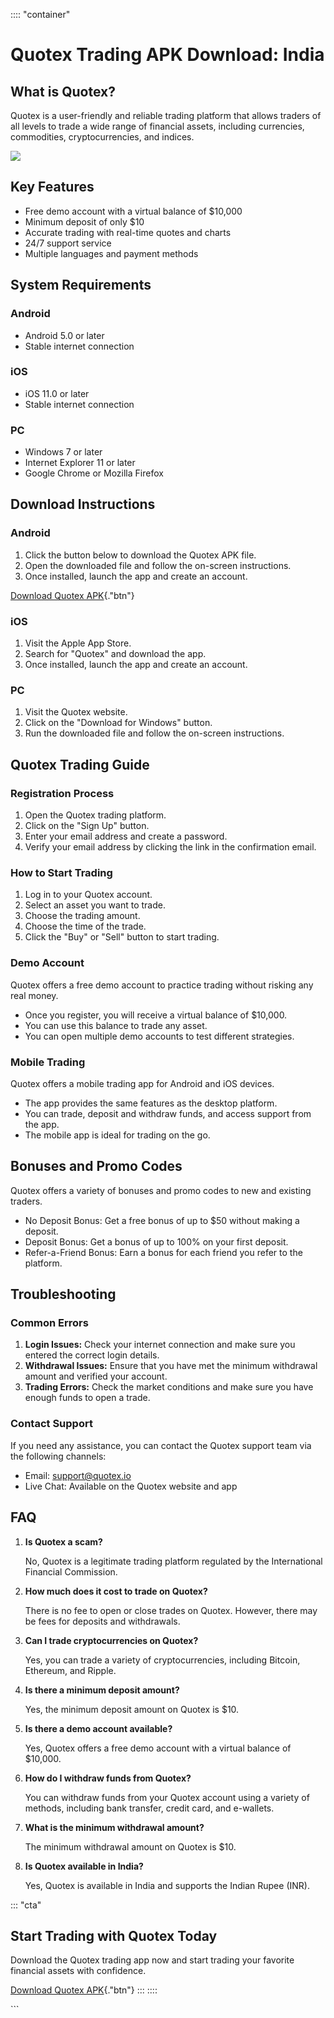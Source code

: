 :::: \"container\"
# Quotex Trading APK Download: India

## What is Quotex?

Quotex is a user-friendly and reliable trading platform that allows
traders of all levels to trade a wide range of financial assets,
including currencies, commodities, cryptocurrencies, and indices.

[![](https://static.quotex.io/files/10_en/300_250.jpg)](https://traff.sbs/brokerqxlid)

## Key Features

-   Free demo account with a virtual balance of \$10,000
-   Minimum deposit of only \$10
-   Accurate trading with real-time quotes and charts
-   24/7 support service
-   Multiple languages and payment methods

## System Requirements

### Android

-   Android 5.0 or later
-   Stable internet connection

### iOS

-   iOS 11.0 or later
-   Stable internet connection

### PC

-   Windows 7 or later
-   Internet Explorer 11 or later
-   Google Chrome or Mozilla Firefox

## Download Instructions

### Android

1.  Click the button below to download the Quotex APK file.
2.  Open the downloaded file and follow the on-screen instructions.
3.  Once installed, launch the app and create an account.

[Download Quotex
APK](\%22https://traff.sbs/quotexonelink\%22){."btn"}

### iOS

1.  Visit the Apple App Store.
2.  Search for "Quotex" and download the app.
3.  Once installed, launch the app and create an account.

### PC

1.  Visit the Quotex website.
2.  Click on the "Download for Windows" button.
3.  Run the downloaded file and follow the on-screen instructions.

## Quotex Trading Guide

### Registration Process

1.  Open the Quotex trading platform.
2.  Click on the "Sign Up" button.
3.  Enter your email address and create a password.
4.  Verify your email address by clicking the link in the confirmation
    email.

### How to Start Trading

1.  Log in to your Quotex account.
2.  Select an asset you want to trade.
3.  Choose the trading amount.
4.  Choose the time of the trade.
5.  Click the "Buy" or "Sell" button to start trading.

### Demo Account

Quotex offers a free demo account to practice trading without risking
any real money.

-   Once you register, you will receive a virtual balance of \$10,000.
-   You can use this balance to trade any asset.
-   You can open multiple demo accounts to test different strategies.

### Mobile Trading

Quotex offers a mobile trading app for Android and iOS devices.

-   The app provides the same features as the desktop platform.
-   You can trade, deposit and withdraw funds, and access support from
    the app.
-   The mobile app is ideal for trading on the go.

## Bonuses and Promo Codes

Quotex offers a variety of bonuses and promo codes to new and existing
traders.

-   No Deposit Bonus: Get a free bonus of up to \$50 without making a
    deposit.
-   Deposit Bonus: Get a bonus of up to 100% on your first deposit.
-   Refer-a-Friend Bonus: Earn a bonus for each friend you refer to the
    platform.

## Troubleshooting

### Common Errors

1.  **Login Issues:** Check your internet connection and make sure you
    entered the correct login details.
2.  **Withdrawal Issues:** Ensure that you have met the minimum
    withdrawal amount and verified your account.
3.  **Trading Errors:** Check the market conditions and make sure you
    have enough funds to open a trade.

### Contact Support

If you need any assistance, you can contact the Quotex support team via
the following channels:

-   Email: support@quotex.io
-   Live Chat: Available on the Quotex website and app

## FAQ

1.  **Is Quotex a scam?**

    No, Quotex is a legitimate trading platform regulated by the
    International Financial Commission.

2.  **How much does it cost to trade on Quotex?**

    There is no fee to open or close trades on Quotex. However, there
    may be fees for deposits and withdrawals.

3.  **Can I trade cryptocurrencies on Quotex?**

    Yes, you can trade a variety of cryptocurrencies, including Bitcoin,
    Ethereum, and Ripple.

4.  **Is there a minimum deposit amount?**

    Yes, the minimum deposit amount on Quotex is \$10.

5.  **Is there a demo account available?**

    Yes, Quotex offers a free demo account with a virtual balance of
    \$10,000.

6.  **How do I withdraw funds from Quotex?**

    You can withdraw funds from your Quotex account using a variety of
    methods, including bank transfer, credit card, and e-wallets.

7.  **What is the minimum withdrawal amount?**

    The minimum withdrawal amount on Quotex is \$10.

8.  **Is Quotex available in India?**

    Yes, Quotex is available in India and supports the Indian Rupee
    (INR).

::: \"cta\"
## Start Trading with Quotex Today

Download the Quotex trading app now and start trading your favorite
financial assets with confidence.

[Download Quotex
APK](\%22https://traff.sbs/quotexonelink\%22){."btn"}
:::
::::

\`\`\`

